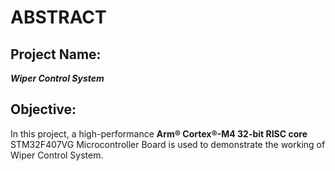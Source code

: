 # ABSTRACT
## Project Name:
***Wiper Control System***
## Objective:
In this project, a high-performance **Arm® Cortex®-M4 32-bit RISC core** STM32F407VG Microcontroller Board is used to demonstrate the working of Wiper Control System.

